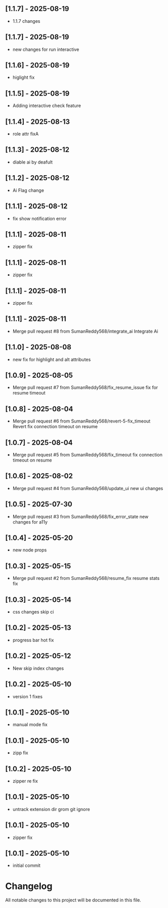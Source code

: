 ## [1.1.7] - 2025-08-19
- 1.1.7 changes

## [1.1.7] - 2025-08-19
- new changes for run interactive

## [1.1.6] - 2025-08-19
- higlight fix

## [1.1.5] - 2025-08-19
- Adding interactive check feature

## [1.1.4] - 2025-08-13
- role attr fixA

## [1.1.3] - 2025-08-12
- diable ai by deafult

## [1.1.2] - 2025-08-12
- Ai Flag change

## [1.1.1] - 2025-08-12
- fix show notification error

## [1.1.1] - 2025-08-11
- zipper fix

## [1.1.1] - 2025-08-11
- zipper fix

## [1.1.1] - 2025-08-11
- zipper fix

## [1.1.1] - 2025-08-11
- Merge pull request #8 from SumanReddy568/integrate_ai Integrate Ai

## [1.1.0] - 2025-08-08
- new fix for highlight and alt attributes

## [1.0.9] - 2025-08-05
- Merge pull request #7 from SumanReddy568/fix_resume_issue fix for resume timeout

## [1.0.8] - 2025-08-04
- Merge pull request #6 from SumanReddy568/revert-5-fix_timeout Revert fix connection timeout on resume

## [1.0.7] - 2025-08-04
- Merge pull request #5 from SumanReddy568/fix_timeout fix connection timeout on resume

## [1.0.6] - 2025-08-02
- Merge pull request #4 from SumanReddy568/update_ui new ui changes

## [1.0.5] - 2025-07-30
- Merge pull request #3 from SumanReddy568/fix_error_state new changes for a11y

## [1.0.4] - 2025-05-20
- new node props

## [1.0.3] - 2025-05-15
- Merge pull request #2 from SumanReddy568/resume_fix resume stats fix

## [1.0.3] - 2025-05-14
- css changes skip ci

## [1.0.2] - 2025-05-13
- progress bar hot fix

## [1.0.2] - 2025-05-12
- New skip index changes

## [1.0.2] - 2025-05-10
- version 1 fixes

## [1.0.1] - 2025-05-10
- manual mode fix

## [1.0.1] - 2025-05-10
- zipp fix

## [1.0.2] - 2025-05-10
- zipper re fix

## [1.0.1] - 2025-05-10
- untrack extension dir grom git ignore

## [1.0.1] - 2025-05-10
- zipper fix

## [1.0.1] - 2025-05-10
- initial commit

# Changelog

All notable changes to this project will be documented in this file.

